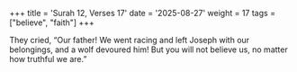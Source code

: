 +++
title = 'Surah 12, Verses 17'
date = '2025-08-27'
weight = 17
tags = ["believe", "faith"]
+++

They cried, “Our father! We went racing and left Joseph with our belongings, and a wolf devoured him! But you will not believe us, no matter how truthful we are.”
